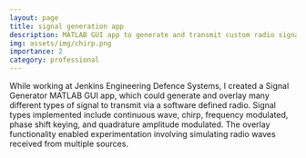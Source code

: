 ```yaml
---
layout: page
title: signal generation app
description: MATLAB GUI app to generate and transmit custom radio signals.
img: assets/img/chirp.png
importance: 2
category: professional
---
```


While working at Jenkins Engineering Defence Systems, I created a Signal Generator MATLAB GUI app, which could generate and overlay many different types of signal to transmit via a software defined radio. Signal types implemented include continuous wave, chirp, frequency modulated, phase shift keying, and quadrature amplitude modulated. The overlay functionality enabled experimentation involving simulating radio waves received from multiple sources.